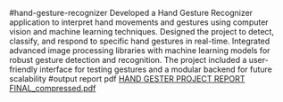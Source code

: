 
#hand-gesture-recognizer
Developed a Hand Gesture Recognizer application to interpret hand movements and gestures using computer vision and machine learning techniques. Designed the project to detect, classify, and respond to specific hand gestures in real-time. Integrated advanced image processing libraries with machine learning models for robust gesture detection and recognition. The project included a user-friendly interface for testing gestures and a modular backend for future scalability
#output
report pdf
[HAND GESTER PROJECT REPORT FINAL_compressed.pdf](https://github.com/user-attachments/files/17781096/HAND.GESTER.PROJECT.REPORT.FINAL_compressed.pdf)

